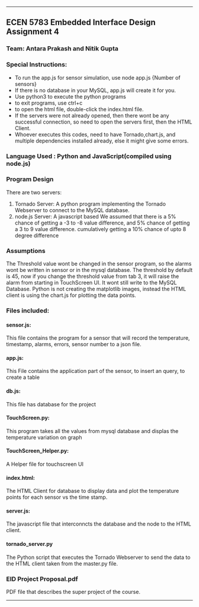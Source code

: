 ***********************************************************
## ECEN 5783 Embedded Interface Design Assignment 4

### Team: Antara Prakash and Nitik Gupta

### Special Instructions: 

* To run the app.js for sensor simulation, use node app.js {Number of sensors}
* If there is no database in your MySQL, app.js will create it for you.
* Use python3 to execute the python programs
* to exit programs, use ctrl+c
* to open the html file, double-click the index.html file.
* If the servers were not already opened, then there wont be any successful connection, so need to open the servers first, then the HTML Client.
* Whoever executes this codes, need to have Tornado,chart.js, and multiple dependencies installed already, else it might give some errors.

### Language Used : Python and JavaScript(compiled using node.js)

### Program Design

There are two servers:
1. Tornado Server: A python program implementing the Tornado Webserver to connect to the MySQL database.
2. node.js Server: A javascript based 
We assumed that there is a 5% chance of getting a -3 to -8 value difference, and 5% chance of getting a 3 to 9 value difference. cumulatively getting a 10% chance of upto 8 degree difference

### Assumptions

The Threshold value wont be changed in the sensor program, so the alarms wont be written in sensor or in the mysql database.
The threshold by default is 45, now if you change the threshold value from tab 3, it will raise the alarm from starting in TouchScreen UI.
It wont still write to the MySQL Database.
Python is not creating the matplotlib images, instead the HTML client is using the chart.js for plotting the data points.

### Files included:

#### sensor.js: 
This file contains the program for a sensor that will record the temperature, timestamp, alarms, errors, sensor number to a json file.
#### app.js: 
This File contains the application part of the sensor, to insert an query, to create a table
#### db.js: 
This file has database for the project
#### TouchScreen.py:
This program takes all the values from mysql database and displas the temperature variation on graph
#### TouchScreen_Helper.py: 
A Helper file for touchscreen UI
#### index.html: 
The HTML Client for database to display data and plot the temperature points for each sensor vs the time stamp.
#### server.js: 
The javascript file that interconncts the database and the node to the HTML client.
#### tornado_server.py
The Python script that executes the Tornado Webserver to send the data to the HTML client taken from the master.py file.
### EID Project Proposal.pdf
PDF file that describes the super project of the course.

**********************************************************
